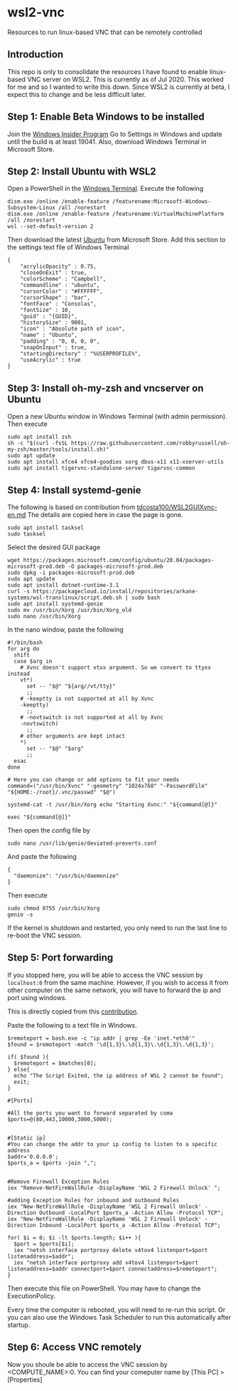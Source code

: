 # wsl2-vnc
Resources to run linux-based VNC that can be remotely controlled


## Introduction
This repo is only to consolidate the resources I have found to enable linux-based VNC server on WSL2. This is currently as of Jul 2020. This worked for me and so I wanted to write this down. Since WSL2 is currently at beta, I expect this to change and be less difficult later.

## Step 1: Enable Beta Windows to be installed
Join the [Windows Insider Program](https://insider.windows.com/en-us/)
Go to Settings in Windows and update until the build is at least 19041.
Also, download Windows Terminal in Microsoft Store.

## Step 2: Install Ubuntu with WSL2
Open a PowerShell in the [Windows Terminal](https://www.microsoft.com/en-us/p/windows-terminal/9n0dx20hk701).
Execute the following
```
dism.exe /online /enable-feature /featurename:Microsoft-Windows-Subsystem-Linux /all /norestart
dism.exe /online /enable-feature /featurename:VirtualMachinePlatform /all /norestart
wsl --set-default-version 2

```
Then download the latest [Ubuntu](https://www.microsoft.com/en-us/p/windows-terminal/9n0dx20hk701) from Microsoft Store.
Add this section to the settings text file of Windows Terminal
```
{
    "acrylicOpacity" : 0.75,
    "closeOnExit" : true,
    "colorScheme" : "Campbell",
    "commandline" : "ubuntu",
    "cursorColor" : "#FFFFFF",
    "cursorShape" : "bar",
    "fontFace" : "Consolas",
    "fontSize" : 10,
    "guid" : "{GUID}",
    "historySize" : 9001,
    "icon" : "Absolute path of icon",
    "name" : "Ubuntu",
    "padding" : "0, 0, 0, 0",
    "snapOnInput" : true,
    "startingDirectory" : "%USERPROFILE%",
    "useAcrylic" : true
}
```

## Step 3: Install oh-my-zsh and vncserver on Ubuntu
Open a new Ubuntu window in Windows Terminal (with admin permission).
Then execute
```
sudo apt install zsh
sh -c "$(curl -fsSL https://raw.githubusercontent.com/robbyrussell/oh-my-zsh/master/tools/install.sh)"
sudo apt update
sudo apt install xfce4 xfce4-goodies xorg dbus-x11 x11-xserver-utils
sudo apt install tigervnc-standalone-server tigervnc-common
```
## Step 4: Install systemd-genie
The following is based on contribution from [tdcosta100/WSL2GUIXvnc-en.md](https://gist.github.com/tdcosta100/385636cbae39fc8cd0937139e87b1c74)
The details are copied here in case the page is gone.
```
sudo apt install tasksel
sudo tasksel
```
Select the desired GUI package
```
wget https://packages.microsoft.com/config/ubuntu/20.04/packages-microsoft-prod.deb -O packages-microsoft-prod.deb
sudo dpkg -i packages-microsoft-prod.deb
sudo apt update
sudo apt install dotnet-runtime-3.1
curl -s https://packagecloud.io/install/repositories/arkane-systems/wsl-translinux/script.deb.sh | sudo bash
sudo apt install systemd-genie
sudo mv /usr/bin/Xorg /usr/bin/Xorg_old
sudo nano /usr/bin/Xorg
```
In the nano window, paste the following
```
#!/bin/bash
for arg do
  shift
  case $arg in
    # Xvnc doesn't support vtxx argument. So we convert to ttyxx instead
    vt*)
      set -- "$@" "${arg//vt/tty}"
      ;;
    # -keeptty is not supported at all by Xvnc
    -keeptty)
      ;;
    # -novtswitch is not supported at all by Xvnc
    -novtswitch)
      ;;
    # other arguments are kept intact
    *)
      set -- "$@" "$arg"
      ;;
  esac
done

# Here you can change or add options to fit your needs
command=("/usr/bin/Xvnc" "-geometry" "1024x768" "-PasswordFile" "${HOME:-/root}/.vnc/passwd" "$@") 

systemd-cat -t /usr/bin/Xorg echo "Starting Xvnc:" "${command[@]}"

exec "${command[@]}"
```
Then open the config file by 
```
sudo nano /usr/lib/genie/deviated-preverts.conf
```
And paste the following
```
{
  "daemonize": "/usr/bin/daemonize"
}
```

Then execute
```
sudo chmod 0755 /usr/bin/Xorg
genie -s
```

If the kernel is shutdown and restarted, you only need to run the last line to re-boot the VNC session.

## Step 5: Port forwarding
If you stopped here, you will be able to access the VNC session by `localhost:0` from the same machine. However, if you wish to access it from other computer on the same network, you will have to forward the ip and port using windows.

This is directly copied from this [contribution](https://github.com/microsoft/WSL/issues/4150).

Paste the following to a text file in Windows.
```
$remoteport = bash.exe -c "ip addr | grep -Ee 'inet.*eth0'"
$found = $remoteport -match '\d{1,3}\.\d{1,3}\.\d{1,3}\.\d{1,3}';

if( $found ){
  $remoteport = $matches[0];
} else{
  echo "The Script Exited, the ip address of WSL 2 cannot be found";
  exit;
}

#[Ports]

#All the ports you want to forward separated by coma
$ports=@(80,443,10000,3000,5000);


#[Static ip]
#You can change the addr to your ip config to listen to a specific address
$addr='0.0.0.0';
$ports_a = $ports -join ",";


#Remove Firewall Exception Rules
iex "Remove-NetFireWallRule -DisplayName 'WSL 2 Firewall Unlock' ";

#adding Exception Rules for inbound and outbound Rules
iex "New-NetFireWallRule -DisplayName 'WSL 2 Firewall Unlock' -Direction Outbound -LocalPort $ports_a -Action Allow -Protocol TCP";
iex "New-NetFireWallRule -DisplayName 'WSL 2 Firewall Unlock' -Direction Inbound -LocalPort $ports_a -Action Allow -Protocol TCP";

for( $i = 0; $i -lt $ports.length; $i++ ){
  $port = $ports[$i];
  iex "netsh interface portproxy delete v4tov4 listenport=$port listenaddress=$addr";
  iex "netsh interface portproxy add v4tov4 listenport=$port listenaddress=$addr connectport=$port connectaddress=$remoteport";
}
```
Then execute this file on PowerShell. You may have to change the ExecutionPolicy.

Every time the computer is rebooted, you will need to re-run this script. Or you can also use the Windows Task Scheduler to run this automatically after startup.

## Step 6: Access VNC remotely
Now you shoule be able to access the VNC session by <COMPUTE_NAME>:0. You can find your comeputer name by [This PC] > [Properties]
